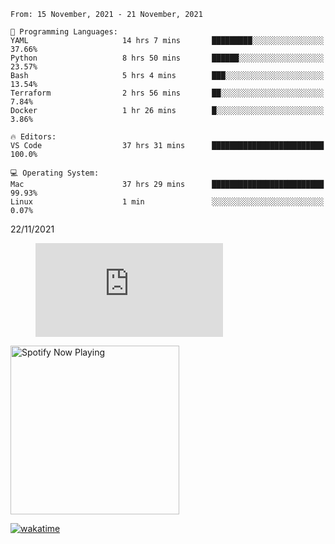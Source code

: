<!--START_SECTION:waka-->
```text
From: 15 November, 2021 - 21 November, 2021

💬 Programming Languages: 
YAML                     14 hrs 7 mins       █████████░░░░░░░░░░░░░░░░   37.66% 
Python                   8 hrs 50 mins       ██████░░░░░░░░░░░░░░░░░░░   23.57% 
Bash                     5 hrs 4 mins        ███░░░░░░░░░░░░░░░░░░░░░░   13.54% 
Terraform                2 hrs 56 mins       ██░░░░░░░░░░░░░░░░░░░░░░░   7.84% 
Docker                   1 hr 26 mins        █░░░░░░░░░░░░░░░░░░░░░░░░   3.86%

🔥 Editors: 
VS Code                  37 hrs 31 mins      █████████████████████████   100.0%

💻 Operating System: 
Mac                      37 hrs 29 mins      █████████████████████████   99.93% 
Linux                    1 min               ░░░░░░░░░░░░░░░░░░░░░░░░░   0.07%

```

22/11/2021
<!--END_SECTION:waka-->

<figure><embed src="https://wakatime.com/share/@gregnrobinson/001c6d31-0c95-44f9-b6d7-9fd705354f62.svg"></embed></figure>

[<img src="https://spotify-now-playing-cyan-seven.vercel.app/api/spotify-playing" alt="Spotify Now Playing" width="270" />](https://open.spotify.com/user/gregnrobinson-ca)

[![wakatime](https://wakatime.com/badge/user/37718f76-572e-4513-b2c5-41c4d93d287a.svg)](https://wakatime.com/@37718f76-572e-4513-b2c5-41c4d93d287a)



